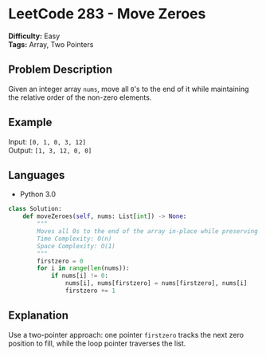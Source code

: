 # LeetCode 283 - Move Zeroes

**Difficulty:** Easy  
**Tags:** Array, Two Pointers

## Problem Description

Given an integer array `nums`, move all `0`'s to the end of it while maintaining the relative order of the non-zero elements.

## Example

Input: `[0, 1, 0, 3, 12]`  
Output: `[1, 3, 12, 0, 0]`

## Languages

- Python 3.0

```python
class Solution:
    def moveZeroes(self, nums: List[int]) -> None:
        """
        Moves all 0s to the end of the array in-place while preserving the order of non-zero elements.
        Time Complexity: O(n)
        Space Complexity: O(1)
        """
        firstzero = 0
        for i in range(len(nums)):
            if nums[i] != 0:
                nums[i], nums[firstzero] = nums[firstzero], nums[i]
                firstzero += 1
```

## Explanation

Use a two-pointer approach: one pointer `firstzero` tracks the next zero position to fill, while the loop pointer traverses the list.

